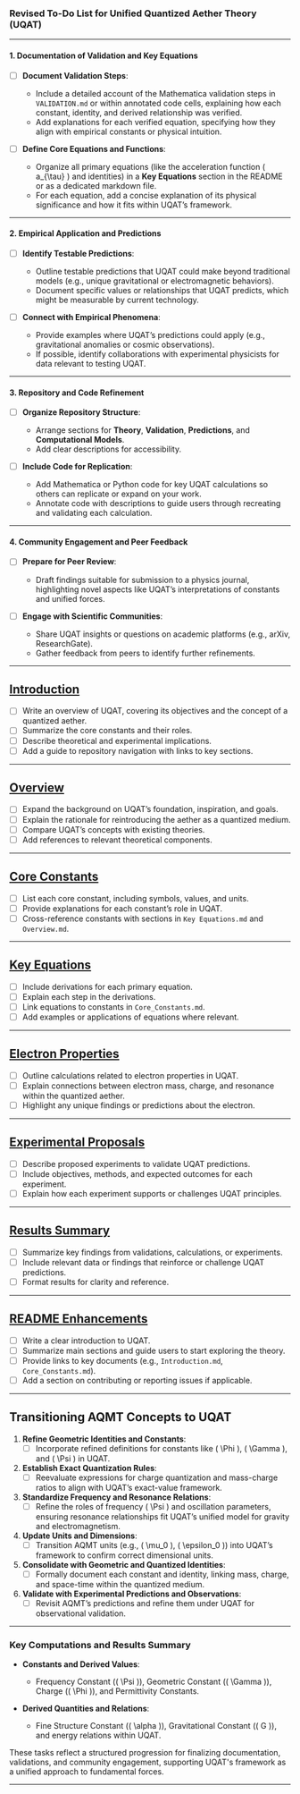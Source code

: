 ### **Revised To-Do List for Unified Quantized Aether Theory (UQAT)**

---

#### **1. Documentation of Validation and Key Equations**
   - [ ] **Document Validation Steps**:
       - Include a detailed account of the Mathematica validation steps in `VALIDATION.md` or within annotated code cells, explaining how each constant, identity, and derived relationship was verified.
       - Add explanations for each verified equation, specifying how they align with empirical constants or physical intuition.

   - [ ] **Define Core Equations and Functions**:
       - Organize all primary equations (like the acceleration function \( a_{\tau} \) and identities) in a **Key Equations** section in the README or as a dedicated markdown file.
       - For each equation, add a concise explanation of its physical significance and how it fits within UQAT’s framework.

---

#### **2. Empirical Application and Predictions**
   - [ ] **Identify Testable Predictions**:
       - Outline testable predictions that UQAT could make beyond traditional models (e.g., unique gravitational or electromagnetic behaviors).
       - Document specific values or relationships that UQAT predicts, which might be measurable by current technology.

   - [ ] **Connect with Empirical Phenomena**:
       - Provide examples where UQAT’s predictions could apply (e.g., gravitational anomalies or cosmic observations).
       - If possible, identify collaborations with experimental physicists for data relevant to testing UQAT.

---

#### **3. Repository and Code Refinement**
   - [ ] **Organize Repository Structure**:
       - Arrange sections for **Theory**, **Validation**, **Predictions**, and **Computational Models**.
       - Add clear descriptions for accessibility.

   - [ ] **Include Code for Replication**:
       - Add Mathematica or Python code for key UQAT calculations so others can replicate or expand on your work.
       - Annotate code with descriptions to guide users through recreating and validating each calculation.

---

#### **4. Community Engagement and Peer Feedback**
   - [ ] **Prepare for Peer Review**:
       - Draft findings suitable for submission to a physics journal, highlighting novel aspects like UQAT’s interpretations of constants and unified forces.

   - [ ] **Engage with Scientific Communities**:
       - Share UQAT insights or questions on academic platforms (e.g., arXiv, ResearchGate).
       - Gather feedback from peers to identify further refinements.

---

## **[Introduction](/docs/Introduction.md)**
- [ ] Write an overview of UQAT, covering its objectives and the concept of a quantized aether.
- [ ] Summarize the core constants and their roles.
- [ ] Describe theoretical and experimental implications.
- [ ] Add a guide to repository navigation with links to key sections.

---

##  **[Overview](/docs/Theory/Overview.md)**
- [ ] Expand the background on UQAT’s foundation, inspiration, and goals.
- [ ] Explain the rationale for reintroducing the aether as a quantized medium.
- [ ] Compare UQAT’s concepts with existing theories.
- [ ] Add references to relevant theoretical components.

---

## **[Core Constants](/docs/Core_Constants.md)**
- [ ] List each core constant, including symbols, values, and units.
- [ ] Provide explanations for each constant’s role in UQAT.
- [ ] Cross-reference constants with sections in `Key Equations.md` and `Overview.md`.

---

## **[Key Equations](/docs/Key_Equations.md)**
- [ ] Include derivations for each primary equation.
- [ ] Explain each step in the derivations.
- [ ] Link equations to constants in `Core_Constants.md`.
- [ ] Add examples or applications of equations where relevant.

---

## **[Electron Properties](/docs/Electron_Properties.md)**
- [ ] Outline calculations related to electron properties in UQAT.
- [ ] Explain connections between electron mass, charge, and resonance within the quantized aether.
- [ ] Highlight any unique findings or predictions about the electron.

---

## **[Experimental Proposals](/docs/Proposals.md)**
- [ ] Describe proposed experiments to validate UQAT predictions.
- [ ] Include objectives, methods, and expected outcomes for each experiment.
- [ ] Explain how each experiment supports or challenges UQAT principles.

---

## **[Results Summary](/docs/Results.md)**
- [ ] Summarize key findings from validations, calculations, or experiments.
- [ ] Include relevant data or findings that reinforce or challenge UQAT predictions.
- [ ] Format results for clarity and reference.

---

## **[README Enhancements](/docs/README.md)**
- [ ] Write a clear introduction to UQAT.
- [ ] Summarize main sections and guide users to start exploring the theory.
- [ ] Provide links to key documents (e.g., `Introduction.md`, `Core_Constants.md`).
- [ ] Add a section on contributing or reporting issues if applicable.

---

## Transitioning AQMT Concepts to UQAT
1. **Refine Geometric Identities and Constants**:
   - [ ] Incorporate refined definitions for constants like \( \Phi \), \( \Gamma \), and \( \Psi \) in UQAT.
   
2. **Establish Exact Quantization Rules**:
   - [ ] Reevaluate expressions for charge quantization and mass-charge ratios to align with UQAT’s exact-value framework.

3. **Standardize Frequency and Resonance Relations**:
   - [ ] Refine the roles of frequency \( \Psi \) and oscillation parameters, ensuring resonance relationships fit UQAT’s unified model for gravity and electromagnetism.

4. **Update Units and Dimensions**:
   - [ ] Transition AQMT units (e.g., \( \mu_0 \), \( \epsilon_0 \)) into UQAT’s framework to confirm correct dimensional units.

5. **Consolidate with Geometric and Quantized Identities**:
   - [ ] Formally document each constant and identity, linking mass, charge, and space-time within the quantized medium.

6. **Validate with Experimental Predictions and Observations**:
   - [ ] Revisit AQMT’s predictions and refine them under UQAT for observational validation.

---

### Key Computations and Results Summary
- **Constants and Derived Values**:
   - Frequency Constant (\( \Psi \)), Geometric Constant (\( \Gamma \)), Charge (\( \Phi \)), and Permittivity Constants.

- **Derived Quantities and Relations**:
   - Fine Structure Constant (\( \alpha \)), Gravitational Constant (\( G \)), and energy relations within UQAT.

These tasks reflect a structured progression for finalizing documentation, validations, and community engagement, supporting UQAT's framework as a unified approach to fundamental forces.

---